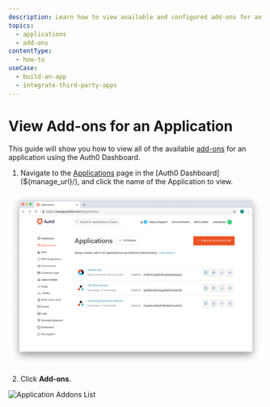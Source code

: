 ```yaml
---
description: Learn how to view available and configured add-ons for an application registered with Auth0.
topics:
  - applications
  - add-ons
contentType:
  - how-to
useCase:
  - build-an-app
  - integrate-third-party-apps
---
```


# View Add-ons for an Application

This guide will show you how to view all of the available [add-ons](/applications/concepts/add-ons) for an application using the Auth0 Dashboard.

1. Navigate to the [Applications](${manage_url}/#/applications) page in the [Auth0 Dashboard](${manage_url}/), and click the name of the Application to view.

![View Applications](/media/articles/dashboard/guides/app-list.png)

2. Click **Add-ons**.

![Application Addons List](/media/articles/applications/addons-dashboard-list.png)

